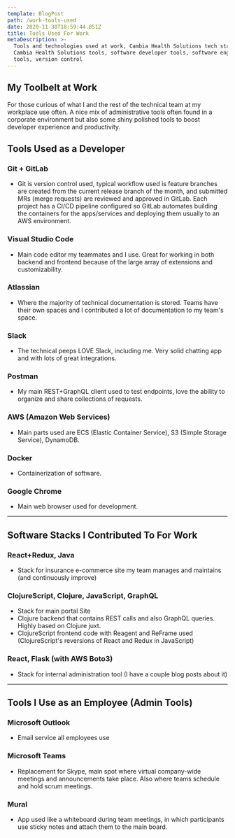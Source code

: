 ```yaml
---
template: BlogPost
path: /work-tools-used
date: 2020-11-30T18:59:44.851Z
title: Tools Used For Work
metaDescription: >-
  Tools and technologies used at work, Cambia Health Solutions tech stacks,
  Cambia Health Solutions tools, software developer tools, software engineer
  tools, version control
---
```

## My Toolbelt at Work

For those curious of what I and the rest of the technical team at my workplace use often. A nice mix of administrative tools often found in a corporate environment but also some shiny polished tools to boost developer experience and productivity.

## Tools Used as a Developer

### Git + GitLab
* Git is version control used, typical workflow used is feature branches are created from the current release branch of the month, and submitted MRs (merge requests) are reviewed and approved in GitLab. Each project has a CI/CD pipeline configured so GitLab automates building the containers for the apps/services and deploying them usually to an AWS environment.

### Visual Studio Code
* Main code editor my teammates and I use. Great for working in both backend and frontend because of the large array of extensions and customizability.

### Atlassian
* Where the majority of technical documentation is stored. Teams have their own spaces and I contributed a lot of documentation to my team's space.

### Slack
* The technical peeps LOVE Slack, including me. Very solid chatting app and with lots of great integrations.

### Postman
* My main REST+GraphQL client used to test endpoints, love the ability to organize and share collections of requests.

### AWS (Amazon Web Services)
* Main parts used are ECS (Elastic Container Service), S3 (Simple Storage Service), DynamoDB.

### Docker
* Containerization of software.

### Google Chrome
* Main web browser used for development.

---

## Software Stacks I Contributed To For Work

### React+Redux, Java
* Stack for insurance e-commerce site my team manages and maintains (and continuously improve)

### ClojureScript, Clojure, JavaScript, GraphQL
* Stack for main portal Site
* Clojure backend that contains REST calls and also GraphQL queries. Highly based on Clojure juxt.
* ClojureScript frontend code with Reagent and ReFrame used (ClojureScript's reversions of React and Redux in JavaScript)

### React, Flask (with AWS Boto3)
* Stack for internal administration tool (I have a couple blog posts about it)

---

## Tools I Use as an Employee (Admin Tools)

### Microsoft Outlook
* Email service all employees use

### Microsoft Teams
* Replacement for Skype, main spot where virtual company-wide meetings and announcements take place. Also where teams schedule and hold scrum meetings.

### Mural
* App used like a whiteboard during team meetings, in which participants use sticky notes and attach them to the main board.

